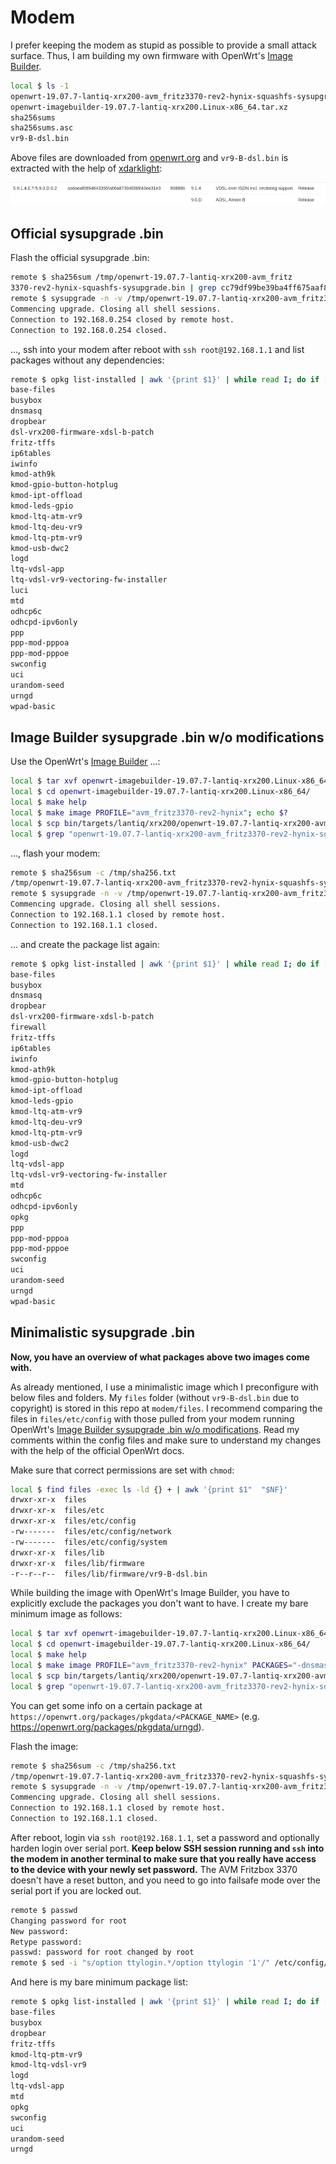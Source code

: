 # Modem

I prefer keeping the modem as stupid as possible to provide a small attack surface. Thus, I am building my own firmware with OpenWrt's [Image Builder](https://openwrt.org/docs/guide-user/additional-software/imagebuilder).

```bash
local $ ls -1 
openwrt-19.07.7-lantiq-xrx200-avm_fritz3370-rev2-hynix-squashfs-sysupgrade.bin
openwrt-imagebuilder-19.07.7-lantiq-xrx200.Linux-x86_64.tar.xz
sha256sums
sha256sums.asc
vr9-B-dsl.bin
```

Above files are downloaded from [openwrt.org](https://downloads.openwrt.org/releases/19.07.7/targets/lantiq/xrx200/) and `vr9-B-dsl.bin` is extracted with the help of [xdarklight](https://xdarklight.github.io/lantiq-xdsl-firmware-info/):

![Lantiq firmware](lantiq_firmware.png)

## Official sysupgrade .bin

Flash the official sysupgrade .bin:

```bash
remote $ sha256sum /tmp/openwrt-19.07.7-lantiq-xrx200-avm_fritz
3370-rev2-hynix-squashfs-sysupgrade.bin | grep cc79df99be39ba4ff675aaf8f60e8cedb4eef4373ec2fc5b3e803bc5cfe15652
remote $ sysupgrade -n -v /tmp/openwrt-19.07.7-lantiq-xrx200-avm_fritz3370-rev2-hynix-squashfs-sysupgrade.bin 
Commencing upgrade. Closing all shell sessions.
Connection to 192.168.0.254 closed by remote host.
Connection to 192.168.0.254 closed.
```

..., ssh into your modem after reboot with `ssh root@192.168.1.1` and list packages without any dependencies:

```bash
remote $ opkg list-installed | awk '{print $1}' | while read I; do if [ $(opkg whatdepends "$I" | wc -l) -eq 3 ]; then echo "$I"; fi; done
base-files
busybox
dnsmasq
dropbear
dsl-vrx200-firmware-xdsl-b-patch
fritz-tffs
ip6tables
iwinfo
kmod-ath9k
kmod-gpio-button-hotplug
kmod-ipt-offload
kmod-leds-gpio
kmod-ltq-atm-vr9
kmod-ltq-deu-vr9
kmod-ltq-ptm-vr9
kmod-usb-dwc2
logd
ltq-vdsl-app
ltq-vdsl-vr9-vectoring-fw-installer
luci
mtd
odhcp6c
odhcpd-ipv6only
ppp
ppp-mod-pppoa
ppp-mod-pppoe
swconfig
uci
urandom-seed
urngd
wpad-basic
```

## Image Builder sysupgrade .bin w/o modifications

Use the OpenWrt's [Image Builder](https://openwrt.org/docs/guide-user/additional-software/imagebuilder) ...:

```bash
local $ tar xvf openwrt-imagebuilder-19.07.7-lantiq-xrx200.Linux-x86_64.tar.xz; echo $?
local $ cd openwrt-imagebuilder-19.07.7-lantiq-xrx200.Linux-x86_64/
local $ make help
local $ make image PROFILE="avm_fritz3370-rev2-hynix"; echo $?
local $ scp bin/targets/lantiq/xrx200/openwrt-19.07.7-lantiq-xrx200-avm_fritz3370-rev2-hynix-squashfs-sysupgrade.bin root@192.168.1.1:/tmp/
local $ grep "openwrt-19.07.7-lantiq-xrx200-avm_fritz3370-rev2-hynix-squashfs-sysupgrade.bin" bin/targets/lantiq/xrx200/sha256sums | sed 's#*# /tmp/#' | ssh root@192.168.1.1 "dd of=/tmp/sha256.txt"
```

..., flash your modem:

```bash
remote $ sha256sum -c /tmp/sha256.txt 
/tmp/openwrt-19.07.7-lantiq-xrx200-avm_fritz3370-rev2-hynix-squashfs-sysupgrade.bin: OK
remote $ sysupgrade -n -v /tmp/openwrt-19.07.7-lantiq-xrx200-avm_fritz3370-rev2-hynix-squashfs-sysupgrade.bin
Commencing upgrade. Closing all shell sessions.
Connection to 192.168.1.1 closed by remote host.
Connection to 192.168.1.1 closed.
```

... and create the package list again:

```bash
remote $ opkg list-installed | awk '{print $1}' | while read I; do if [ $(opkg whatdepends "$I" | wc -l) -eq 3 ]; then echo "$I"; fi; done
base-files
busybox
dnsmasq
dropbear
dsl-vrx200-firmware-xdsl-b-patch
firewall
fritz-tffs
ip6tables
iwinfo
kmod-ath9k
kmod-gpio-button-hotplug
kmod-ipt-offload
kmod-leds-gpio
kmod-ltq-atm-vr9
kmod-ltq-deu-vr9
kmod-ltq-ptm-vr9
kmod-usb-dwc2
logd
ltq-vdsl-app
ltq-vdsl-vr9-vectoring-fw-installer
mtd
odhcp6c
odhcpd-ipv6only
opkg
ppp
ppp-mod-pppoa
ppp-mod-pppoe
swconfig
uci
urandom-seed
urngd
wpad-basic
```

## Minimalistic sysupgrade .bin

**Now, you have an overview of what packages above two images come with.**

As already mentioned, I use a minimalistic image which I preconfigure with below files and folders. My `files` folder (without `vr9-B-dsl.bin` due to copyright) is stored in this repo at `modem/files`. I recommend comparing the files in `files/etc/config` with those pulled from your modem running OpenWrt's [Image Builder sysupgrade .bin w/o modifications](#image-builder-sysupgrade-bin-wo-modifications). Read my comments within the config files and make sure to understand my changes with the help of the official OpenWrt docs.

Make sure that correct permissions are set with `chmod`:

```bash
local $ find files -exec ls -ld {} + | awk '{print $1"  "$NF}'
drwxr-xr-x  files
drwxr-xr-x  files/etc
drwxr-xr-x  files/etc/config
-rw-------  files/etc/config/network
-rw-------  files/etc/config/system
drwxr-xr-x  files/lib
drwxr-xr-x  files/lib/firmware
-r--r--r--  files/lib/firmware/vr9-B-dsl.bin
```

While building the image with OpenWrt's Image Builder, you have to explicitly exclude the packages you don't want to have. I create my bare minimum image as follows:

```bash
local $ tar xvf openwrt-imagebuilder-19.07.7-lantiq-xrx200.Linux-x86_64.tar.xz; echo $?
local $ cd openwrt-imagebuilder-19.07.7-lantiq-xrx200.Linux-x86_64/
local $ make help
local $ make image PROFILE="avm_fritz3370-rev2-hynix" PACKAGES="-dnsmasq -dsl-vrx200-firmware-xdsl-a -dsl-vrx200-firmware-xdsl-b-patch -firewall -ip6tables -iptables -iwinfo -kmod-ath9k -kmod-gpio-button-hotplug -kmod-ipt-offload -kmod-leds-gpio -kmod-ltq-atm-vr9 -kmod-ltq-deu-vr9 -kmod-usb-dwc2 -ltq-vdsl-vr9-vectoring-fw-installer -odhcp6c -odhcpd-ipv6only -ppp -ppp-mod-pppoa -ppp-mod-pppoe -wpad-basic" FILES="files/"; echo $?
local $ scp bin/targets/lantiq/xrx200/openwrt-19.07.7-lantiq-xrx200-avm_fritz3370-rev2-hynix-squashfs-sysupgrade.bin root@192.168.1.1:/tmp/
local $ grep "openwrt-19.07.7-lantiq-xrx200-avm_fritz3370-rev2-hynix-squashfs-sysupgrade.bin" bin/targets/lantiq/xrx200/sha256sums | sed 's#*# /tmp/#' | ssh root@192.168.1.1 "dd of=/tmp/sha256.txt"
```

You can get some info on a certain package at `https://openwrt.org/packages/pkgdata/<PACKAGE_NAME>` (e.g. https://openwrt.org/packages/pkgdata/urngd).

Flash the image:

```bash
remote $ sha256sum -c /tmp/sha256.txt
/tmp/openwrt-19.07.7-lantiq-xrx200-avm_fritz3370-rev2-hynix-squashfs-sysupgrade.bin: OK
remote $ sysupgrade -n -v /tmp/openwrt-19.07.7-lantiq-xrx200-avm_fritz3370-rev2-hynix-squashfs-sysupgrade.bin
Commencing upgrade. Closing all shell sessions.
Connection to 192.168.1.1 closed by remote host.
Connection to 192.168.1.1 closed.
```

After reboot, login via `ssh root@192.168.1.1`, set a password and optionally harden login over serial port. **Keep below SSH session running and `ssh` into the modem in another terminal to make sure that you really have access to the device with your newly set password.** The AVM Fritzbox 3370 doesn't have a reset button, and you need to go into failsafe mode over the serial port if you are locked out.


```bash
remote $ passwd
Changing password for root
New password:
Retype password:
passwd: password for root changed by root
remote $ sed -i "s/option ttylogin.*/option ttylogin '1'/" /etc/config/system # to enforce prompt for root password over serial port
```

And here is my bare minimum package list:

```bash
remote $ opkg list-installed | awk '{print $1}' | while read I; do if [ $(opkg whatdepends "$I" | wc -l) -eq 3 ]; then echo "$I"; fi; done
base-files
busybox
dropbear
fritz-tffs
kmod-ltq-ptm-vr9
kmod-ltq-vdsl-vr9
logd
ltq-vdsl-app
mtd
opkg
swconfig
uci
urandom-seed
urngd
```